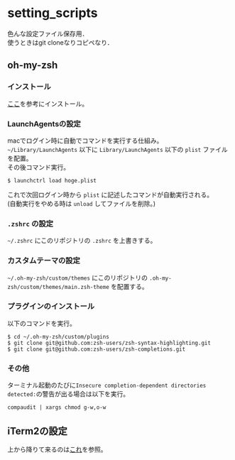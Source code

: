 # setting_scripts
色んな設定ファイル保存用．  
使うときはgit cloneなりコピペなり．

## oh-my-zsh
### インストール
[ここ](https://qiita.com/iwaseasahi/items/a2b00b65ebd06785b443)を参考にインストール。

### LaunchAgentsの設定
macでログイン時に自動でコマンドを実行する仕組み。  
`~/Library/LaunchAgents` 以下に `Library/LaunchAgents` 以下の `plist` ファイルを配置。  
その後コマンド実行。  
```
$ launchctrl load hoge.plist
```
これで次回ログイン時から `plist` に記述したコマンドが自動実行される。  
(自動実行をやめる時は `unload` してファイルを削除。)

### `.zshrc` の設定
`~/.zshrc` にこのリポジトリの `.zshrc` を上書きする。

### カスタムテーマの設定
`~/.oh-my-zsh/custom/themes` にこのリポジトリの `.oh-my-zsh/custom/themes/main.zsh-theme` を配置する。

### プラグインのインストール
以下のコマンドを実行。
```
$ cd ~/.oh-my-zsh/custom/plugins
$ git clone git@github.com:zsh-users/zsh-syntax-highlighting.git
$ git clone git@github.com:zsh-users/zsh-completions.git
```

### その他
ターミナル起動のたびに`Insecure completion-dependent directories detected:`の警告が出る場合は以下を実行。
```
compaudit | xargs chmod g-w,o-w
```

## iTerm2の設定
上から降りて来るのは[これ](https://qiita.com/okamu_/items/a5086d2d5ba405f35acb)を参照。
